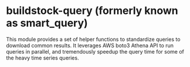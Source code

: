 buildstock-query (formerly known as smart_query)
==================

This module provides a set of helper functions to standardize queries to download common results.
It leverages AWS boto3 Athena API to run queries in parallel, and tremendously speedup the query time for some of the
heavy time series queries.
